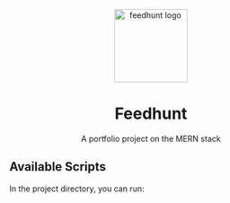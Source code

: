 <div align="center">
  <img src="https://feedhunt-public.s3.amazonaws.com/feedhunt-images/feedhunt-logo.png-1609410460163.png" title="feedhunt logo" width="130">
  <br />
  <h1>Feedhunt</h1>
<p>A portfolio project on the MERN stack</p>
</div>

## Available Scripts

In the project directory, you can run:


